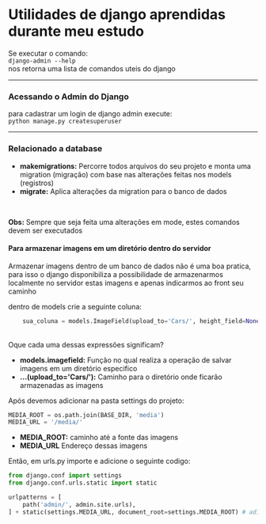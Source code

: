 # Utilidades de django aprendidas durante meu estudo

Se executar o comando:<br>
`django-admin --help`<br>
nos retorna uma lista de comandos uteis do django

---

### Acessando o Admin do Django

para cadastrar um login de django admin execute: <br>
`python manage.py createsuperuser`

---

### Relacionado a database

- **makemigrations:** Percorre todos arquivos do seu projeto e monta uma migration (migração) com base nas alterações feitas nos models (registros)
- **migrate:** Aplica alterações da migration para o banco de dados
<br>

**Obs:** Sempre que seja feita uma alterações em mode, estes comandos devem ser executados

#### Para armazenar imagens em um diretório dentro do servidor

Armazenar imagens dentro de um banco de dados não é uma boa pratica, para isso o django disponibiliza a possibilidade de armazenarmos localmente no servidor estas imagens e apenas indicarmos ao front seu caminho

dentro de models crie a seguinte coluna:<br>
```Python
    sua_coluna = models.ImageField(upload_to='Cars/', height_field=None, width_field=None, max_length=None)
```
<br>
Oque cada uma dessas expressões significam? 

- **models.imagefield:** Função no qual realiza a operação de salvar imagens em um diretório especifico<br>
- **...(upload_to='Cars/'):** Caminho para o diretório onde ficarão armazenadas as imagens<br>

Após devemos adicionar na pasta settings do projeto: <br>
```Python
MEDIA_ROOT = os.path.join(BASE_DIR, 'media')
MEDIA_URL = '/media/'
```

- **MEDIA_ROOT:** caminho até a fonte das imagens
- **MEDIA_URL** Endereço dessas imagens

Então, em urls.py importe e adicione o seguinte codigo:

```Python
from django.conf import settings
from django.conf.urls.static import static

urlpatterns = [
    path('admin/', admin.site.urls),
] + static(settings.MEDIA_URL, document_root=settings.MEDIA_ROOT) # adicione ao fim de sua urlpatterns

```